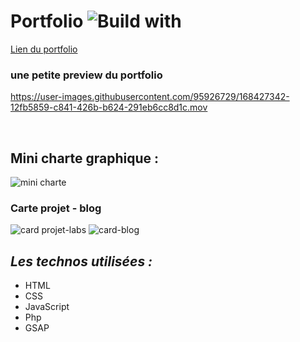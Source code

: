 # Portfolio ![Build with](https://forthebadge.com/images/badges/built-with-love.svg) 

[Lien du portfolio](https://derejeg.promo-106.codeur.online/portfolio/)

### une petite preview du portfolio 

https://user-images.githubusercontent.com/95926729/168427342-12fb5859-c841-426b-b624-291eb6cc8d1c.mov

<br>

## Mini charte graphique :

![mini charte](https://user-images.githubusercontent.com/95926729/168428463-3c922b84-be4d-44d0-90fe-2998d87dfbc6.png)

### Carte projet - blog 
![card projet-labs](https://user-images.githubusercontent.com/95926729/168428616-fbed4846-08e4-406a-9ad3-0e164373fa5a.png) ![card-blog](https://user-images.githubusercontent.com/95926729/168428633-12f034f7-7f25-474c-85a8-c238a1cace34.png)

## ***Les technos utilisées :***

- HTML
- CSS
- JavaScript
- Php
- GSAP

